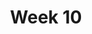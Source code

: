 ---
    title: Week 10 
    weekNumber: 10
    days:
      - date: 2022-3-7
        events:
          "**MEET**{: .label .label-meet } **10am**: [Midterm 2 Review](resources/probability/review.pdf) (Janine) [✍️](resources/probability/review_remote.pdf)[🎦](https://youtu.be/7kIeg-J7MLI)":
            "Remote"
          "**MEET**{: .label .label-meet } **11am**: [Midterm 2 Review](resources/probability/review.pdf) (Janine) [✍️](resources/probability/review_inperson.pdf)[🎦](https://podcast.ucsd.edu/watch/wi22/dsc40a_b00/26) ":
            "In-Person"
          "**MEET**{: .label .label-meet } **5pm**: Midterm 2 Review (Natalie) [✍️](resources/probability/review_natalie.pdf)[🎦](https://youtu.be/ce9M0aVLyp4)":
            "Remote"
          "**MEET**{: .label .label-meet } **6pm**: Midterm 2 Review (Natalie) [✍️](resources/probability/review_natalie.pdf)[🎦](https://youtu.be/ZHmwA_lXNsU)":
            "Remote"
      - date: 2022-3-8
        events:
          "**EXAM**{: .label .label-exam } **11:59pm**: Midterm 2 Due":
            "Remote"
      - date: 2022-3-9
        events:
          "**MEET**{: .label .label-meet } **10am**: Midterm 2 Solutions Review [🎦](https://youtu.be/kcF_aJCKLj8)":
            "Remote"
          "**MEET**{: .label .label-meet } **11am**: Midterm 2 Solutions Review [🎦](https://podcast.ucsd.edu/watch/wi22/dsc40a_b00/27)":
            "In-Person"
      - date: 2022-3-11
        events:
          "**MEET**{: .label .label-meet } **10am**: Final Review [✍️](resources/probability/final_review_remote.pdf)[🎦](https://youtu.be/6_zI46WabiY)":
            "Remote"
          "**MEET**{: .label .label-meet } **11am**: Final Review [✍️](resources/probability/final_review_inperson.pdf)[🎦](https://podcast.ucsd.edu/watch/wi22/dsc40a_b00/28) ":
            "In Person"
      - date: 2022-3-12
        events:
          "**EXAM**{: .label .label-exam } **8:10-9am**: Final, Part 1":
            "In-Person"
          "**EXAM**{: .label .label-exam } **9:20-10:50am**: Final, Part 2":
            "In-Person"

---